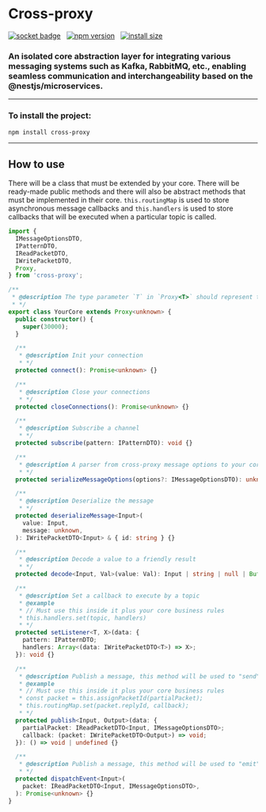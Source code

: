 # Cross-proxy

[![socket badge](https://socket.dev/api/badge/npm/package/cross-proxy)](https://socket.dev/npm/package/cross-proxy)
&nbsp;
[![npm version](https://img.shields.io/npm/v/cross-proxy.svg?color=CB3837)](https://www.npmjs.com/package/cross-proxy)
&nbsp;
[![install size](https://packagephobia.com/badge?p=cross-proxy)](https://packagephobia.com/result?p=cross-proxy)

### An isolated core abstraction layer for integrating various messaging systems such as Kafka, RabbitMQ, etc., enabling seamless communication and interchangeability based on the @nestjs/microservices.

---

### To install the project:

```bash
npm install cross-proxy
```

---

## How to use

There will be a class that must be extended by your core. There will be ready-made public methods and there will also be abstract methods that must be implemented in their core. `this.routingMap` is used to store asynchronous message callbacks and `this.handlers` is used to store callbacks that will be executed when a particular topic is called.

```typescript
import {
  IMessageOptionsDTO,
  IPatternDTO,
  IReadPacketDTO,
  IWritePacketDTO,
  Proxy,
} from 'cross-proxy';

/**
 * @description The type parameter `T` in `Proxy<T>` should represent the message options specific to the implementation.
 * */
export class YourCore extends Proxy<unknown> {
  public constructor() {
    super(30000);
  }

  /**
   * @description Init your connection
   * */
  protected connect(): Promise<unknown> {}

  /**
   * @description Close your connections
   * */
  protected closeConnections(): Promise<unknown> {}

  /**
   * @description Subscribe a channel
   * */
  protected subscribe(pattern: IPatternDTO): void {}

  /**
   * @description A parser from cross-proxy message options to your core message options
   * */
  protected serializeMessageOptions(options?: IMessageOptionsDTO): unknown {}

  /**
   * @description Deserialize the message
   * */
  protected deserializeMessage<Input>(
    value: Input,
    message: unknown,
  ): IWritePacketDTO<Input> & { id: string } {}

  /**
   * @description Decode a value to a friendly result
   * */
  protected decode<Input, Val>(value: Val): Input | string | null | Buffer {}

  /**
   * @description Set a callback to execute by a topic
   * @example
   * // Must use this inside it plus your core business rules
   * this.handlers.set(topic, handlers)
   * */
  protected setListener<T, X>(data: {
    pattern: IPatternDTO;
    handlers: Array<(data: IWritePacketDTO<T>) => X>;
  }): void {}

  /**
   * @description Publish a message, this method will be used to "send" method
   * @example
   * // Must use this inside it plus your core business rules
   * const packet = this.assignPacketId(partialPacket);
   * this.routingMap.set(packet.replyId, callback);
   * */
  protected publish<Input, Output>(data: {
    partialPacket: IReadPacketDTO<Input, IMessageOptionsDTO>;
    callback: (packet: IWritePacketDTO<Output>) => void;
  }): () => void | undefined {}

  /**
   * @description Publish a message, this method will be used to "emit" method
   * */
  protected dispatchEvent<Input>(
    packet: IReadPacketDTO<Input, IMessageOptionsDTO>,
  ): Promise<unknown> {}
}
```
